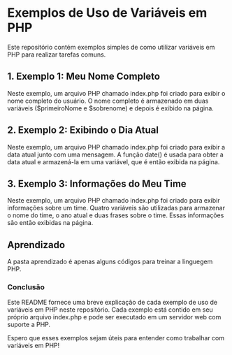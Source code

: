 # Exemplos de Uso de Variáveis em PHP
Este repositório contém exemplos simples de como utilizar variáveis em PHP para realizar tarefas comuns.

## 1. Exemplo 1: Meu Nome Completo
Neste exemplo, um arquivo PHP chamado index.php foi criado para exibir o nome completo do usuário. O nome completo é armazenado em duas variáveis ($primeiroNome e $sobrenome) e depois é exibido na página.

## 2. Exemplo 2: Exibindo o Dia Atual
Neste exemplo, um arquivo PHP chamado index.php foi criado para exibir a data atual junto com uma mensagem. A função date() é usada para obter a data atual e armazená-la em uma variável, que é então exibida na página.

## 3. Exemplo 3: Informações do Meu Time
Neste exemplo, um arquivo PHP chamado index.php foi criado para exibir informações sobre um time. Quatro variáveis são utilizadas para armazenar o nome do time, o ano atual e duas frases sobre o time. Essas informações são então exibidas na página.


## Aprendizado
A pasta aprendizado é apenas alguns códigos para treinar a linguegem PHP.

### Conclusão
Este README fornece uma breve explicação de cada exemplo de uso de variáveis em PHP neste repositório. Cada exemplo está contido em seu próprio arquivo index.php e pode ser executado em um servidor web com suporte a PHP.

Espero que esses exemplos sejam úteis para entender como trabalhar com variáveis em PHP!